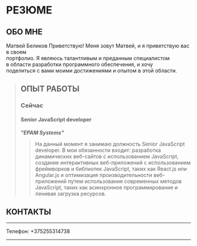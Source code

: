 # РЕЗЮМЕ #
## ОБО МНЕ ##
Матвей Беликов
Приветствую! Меня зовут Матвей, и я приветствую вас в своем<br> портфолио. Я являюсь талантливым и преданным специалистом <br> в области разработки программного обеспечения, и хочу <br> поделиться с вами моими достижениями и опытом в этой области.
> ## ОПЫТ РАБОТЫ ##
> ### Сейчас ###
> #### Senior JavaScript developer ####
> ***"EPAM Systems"***
>> На данный момент я занимаю должность Senior JavaScript developer. В мои обязанности входит: разработка динамических веб-сайтов с использованием JavaScript, cоздание интерактивных веб-приложений с использованием фреймворков и библиотек JavaScript, таких как React.js или Angular.js и оптимизация производительности веб-приложений путем использования современных методов JavaScript, таких как асинхронное программирование и ленивая загрузка ресурсов.
## КОНТАКТЫ ##
***
Телефон: +375255314738
***
